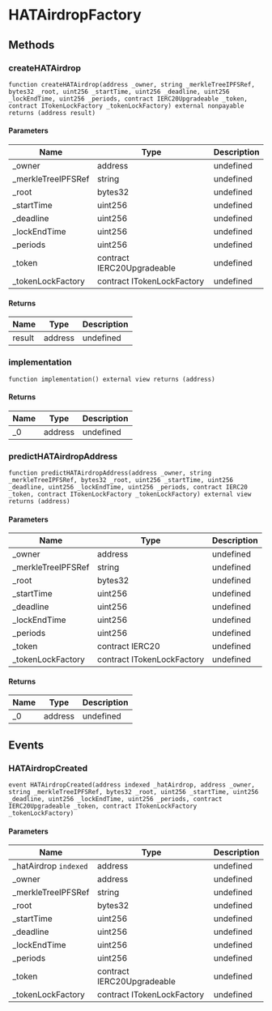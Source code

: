 # HATAirdropFactory









## Methods

### createHATAirdrop

```solidity
function createHATAirdrop(address _owner, string _merkleTreeIPFSRef, bytes32 _root, uint256 _startTime, uint256 _deadline, uint256 _lockEndTime, uint256 _periods, contract IERC20Upgradeable _token, contract ITokenLockFactory _tokenLockFactory) external nonpayable returns (address result)
```





#### Parameters

| Name | Type | Description |
|---|---|---|
| _owner | address | undefined |
| _merkleTreeIPFSRef | string | undefined |
| _root | bytes32 | undefined |
| _startTime | uint256 | undefined |
| _deadline | uint256 | undefined |
| _lockEndTime | uint256 | undefined |
| _periods | uint256 | undefined |
| _token | contract IERC20Upgradeable | undefined |
| _tokenLockFactory | contract ITokenLockFactory | undefined |

#### Returns

| Name | Type | Description |
|---|---|---|
| result | address | undefined |

### implementation

```solidity
function implementation() external view returns (address)
```






#### Returns

| Name | Type | Description |
|---|---|---|
| _0 | address | undefined |

### predictHATAirdropAddress

```solidity
function predictHATAirdropAddress(address _owner, string _merkleTreeIPFSRef, bytes32 _root, uint256 _startTime, uint256 _deadline, uint256 _lockEndTime, uint256 _periods, contract IERC20 _token, contract ITokenLockFactory _tokenLockFactory) external view returns (address)
```





#### Parameters

| Name | Type | Description |
|---|---|---|
| _owner | address | undefined |
| _merkleTreeIPFSRef | string | undefined |
| _root | bytes32 | undefined |
| _startTime | uint256 | undefined |
| _deadline | uint256 | undefined |
| _lockEndTime | uint256 | undefined |
| _periods | uint256 | undefined |
| _token | contract IERC20 | undefined |
| _tokenLockFactory | contract ITokenLockFactory | undefined |

#### Returns

| Name | Type | Description |
|---|---|---|
| _0 | address | undefined |



## Events

### HATAirdropCreated

```solidity
event HATAirdropCreated(address indexed _hatAirdrop, address _owner, string _merkleTreeIPFSRef, bytes32 _root, uint256 _startTime, uint256 _deadline, uint256 _lockEndTime, uint256 _periods, contract IERC20Upgradeable _token, contract ITokenLockFactory _tokenLockFactory)
```





#### Parameters

| Name | Type | Description |
|---|---|---|
| _hatAirdrop `indexed` | address | undefined |
| _owner  | address | undefined |
| _merkleTreeIPFSRef  | string | undefined |
| _root  | bytes32 | undefined |
| _startTime  | uint256 | undefined |
| _deadline  | uint256 | undefined |
| _lockEndTime  | uint256 | undefined |
| _periods  | uint256 | undefined |
| _token  | contract IERC20Upgradeable | undefined |
| _tokenLockFactory  | contract ITokenLockFactory | undefined |



